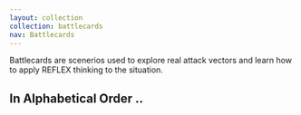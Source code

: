 ```yaml
---
layout: collection
collection: battlecards
nav: Battlecards
---
```


Battlecards are scenerios used to explore real attack vectors and learn how to apply REFLEX thinking to the situation.

## In Alphabetical Order ..
